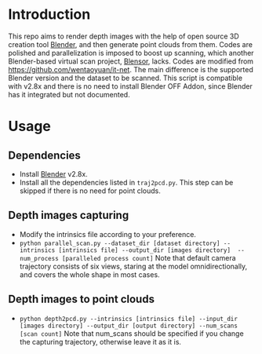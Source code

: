 # Introduction
This repo aims to render depth images with the help of open source 3D creation tool [Blender](https://www.blender.org/), and then generate point clouds from them. Codes are polished and parallelization is imposed to boost up scanning, which another Blender-based virtual scan project, [Blensor](https://www.blensor.org/), lacks. Codes are modified from https://github.com/wentaoyuan/it-net. The main difference is the supported Blender version and the dataset to be scanned. This script is compatible with v2.8x and there is no need to install Blender OFF Addon, since Blender has it integrated but not documented.

# Usage
## Dependencies
- Install [Blender](https://blender.org/download) v2.8x.
- Install all the dependencies listed in `traj2pcd.py`. This step can be skipped if there is no need for point clouds.
## Depth images capturing
- Modify the intrinsics file according to your preference.
- `python parallel_scan.py --dataset_dir [dataset directory] --intrinsics [intrinsics file] --output_dir [images directory]  --num_process [paralleled process count]` Note that default camera trajectory consists of six views, staring at the model omnidirectionally, and covers the whole shape in most cases.
## Depth images to point clouds
- `python depth2pcd.py --intrinsics [intrinsics file] --input_dir [images directory] --output_dir [output directory] --num_scans [scan count]` Note that num_scans should be specified if you change the capturing trajectory, otherwise leave it as it is.

